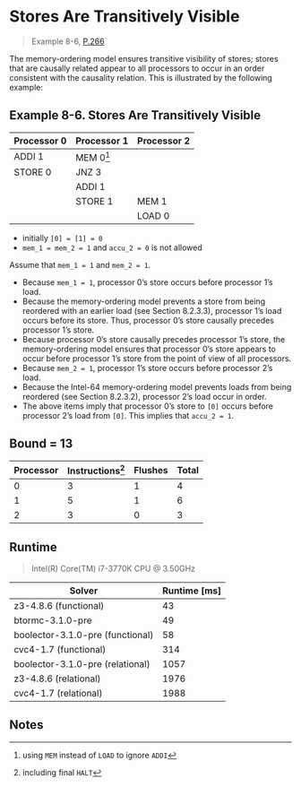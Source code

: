 # Stores Are Transitively Visible

> Example 8-6, [P.266](https://software.intel.com/sites/default/files/managed/7c/f1/253668-sdm-vol-3a.pdf#page=266)

The memory-ordering model ensures transitive visibility of stores; stores that are causally related appear to all processors to occur in an order consistent with the causality relation.
This is illustrated by the following example:

## Example 8-6. Stores Are Transitively Visible

| Processor 0 | Processor 1 | Processor 2 |
| ----------- | ----------- | ----------- |
| ADDI 1      | MEM 0[^1]   |             |
| STORE 0     | JNZ 3       |             |
|             | ADDI 1      |             |
|             | STORE 1     | MEM 1       |
|             |             | LOAD 0      |

* initially `[0] = [1] = 0`
* `mem_1 = mem_2 = 1` and `accu_2 = 0` is not allowed

Assume that `mem_1 = 1` and `mem_2 = 1`.

* Because `mem_1 = 1`, processor 0’s store occurs before processor 1’s load.
* Because the memory-ordering model prevents a store from being reordered with an earlier load (see Section 8.2.3.3), processor 1’s load occurs before its store. Thus, processor 0’s store causally precedes processor 1’s store.
* Because processor 0’s store causally precedes processor 1’s store, the memory-ordering model ensures that processor 0’s store appears to occur before processor 1’s store from the point of view of all processors.
* Because `mem_2 = 1`, processor 1’s store occurs before processor 2’s load.
* Because the Intel-64 memory-ordering model prevents loads from being reordered (see Section 8.2.3.2), processor 2’s load occur in order.
* The above items imply that processor 0’s store to `[0]` occurs before processor 2’s load from `[0]`. This implies that `accu_2 = 1`.

## Bound = 13

| Processor | Instructions[^2]  | Flushes | Total |
| --------- | ----------------  | ------- | ----- |
| 0         | 3                 | 1       | 4     |
| 1         | 5                 | 1       | 6     |
| 2         | 3                 | 0       | 3     |

## Runtime

> Intel(R) Core(TM) i7-3770K CPU @ 3.50GHz

| Solver                           | Runtime [ms] |
| -------------------------------- | ------------ |
| z3-4.8.6 (functional)            | 43           |
| btormc-3.1.0-pre                 | 49           |
| boolector-3.1.0-pre (functional) | 58           |
| cvc4-1.7 (functional)            | 314          |
| boolector-3.1.0-pre (relational) | 1057         |
| z3-4.8.6 (relational)            | 1976         |
| cvc4-1.7 (relational)            | 1988         |

## Notes

[^1]: using `MEM` instead of `LOAD` to ignore `ADDI`
[^2]: including final `HALT`
